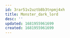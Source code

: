 ```yaml
---
id: 3rar51v2uztb8b3tnpmj4xh
title: Monster_dark_lord
desc: ''
updated: 1681955961699
created: 1681955961699
---
```

